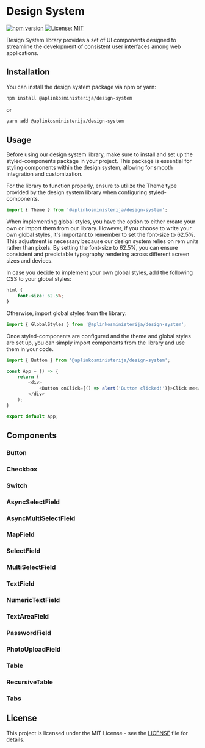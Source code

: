 # Design System

[![npm version](https://badge.fury.io/js/%40aplinkosministerija%2Fdesign-system.svg)](https://badge.fury.io/js/%40aplinkosministerija%2Fdesign-system)
[![License: MIT](https://img.shields.io/badge/License-MIT-yellow.svg)](https://opensource.org/licenses/MIT)

Design System library provides a set of UI components designed to streamline the development of consistent user interfaces among web applications.
## Installation

You can install the design system package via npm or yarn:

```bash
npm install @aplinkosministerija/design-system
```
or
```bash
yarn add @aplinkosministerija/design-system
```

## Usage

Before using our design system library, make sure to install and set up the styled-components package in your project. This package is essential for styling components within the design system, allowing for smooth integration and customization.

For the library to function properly, ensure to utilize the Theme type provided by the design system library when configuring styled-components.
```javascript
import { Theme } from '@aplinkosministerija/design-system';
```
When implementing global styles, you have the option to either create your own or import them from our library. However, if you choose to write your own global styles, it's important to remember to set the font-size to 62.5%. This adjustment is necessary because our design system relies on rem units rather than pixels. By setting the font-size to 62.5%, you can ensure consistent and predictable typography rendering across different screen sizes and devices.

In case you decide to implement your own global styles, add the following CSS to your global styles:
```css
html {
    font-size: 62.5%;
}
```

Otherwise, import global styles from the library:
```javascript
import { GlobalStyles } from '@aplinkosministerija/design-system';
```

Once styled-components are configured and the theme and global styles are set up, you can simply import components from the library and use them in your code.
```javascript
import { Button } from '@aplinkosministerija/design-system';

const App = () => {
    return (
        <div>
            <Button onClick={() => alert('Button clicked!')}>Click me</Button>
        </div>
    );
}

export default App;
```
## Components

### Button
### Checkbox
### Switch
### AsyncSelectField
### AsyncMultiSelectField
### MapField
### SelectField
### MultiSelectField
### TextField
### NumericTextField
### TextAreaField
### PasswordField
### PhotoUploadField
### Table
### RecursiveTable
### Tabs


## License

This project is licensed under the MIT License - see the [LICENSE](LICENSE) file for details.

